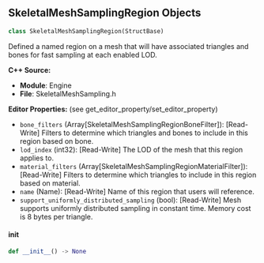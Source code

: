 ## SkeletalMeshSamplingRegion Objects

```python
class SkeletalMeshSamplingRegion(StructBase)
```

Defined a named region on a mesh that will have associated triangles and bones for fast sampling at each enabled LOD.

**C++ Source:**

- **Module**: Engine
- **File**: SkeletalMeshSampling.h

**Editor Properties:** (see get_editor_property/set_editor_property)

- ``bone_filters`` (Array[SkeletalMeshSamplingRegionBoneFilter]):  [Read-Write] Filters to determine which triangles and bones to include in this region based on bone.
- ``lod_index`` (int32):  [Read-Write] The LOD of the mesh that this region applies to.
- ``material_filters`` (Array[SkeletalMeshSamplingRegionMaterialFilter]):  [Read-Write] Filters to determine which triangles to include in this region based on material.
- ``name`` (Name):  [Read-Write] Name of this region that users will reference.
- ``support_uniformly_distributed_sampling`` (bool):  [Read-Write] Mesh supports uniformly distributed sampling in constant time.
  Memory cost is 8 bytes per triangle.

<a id="unreal.SkeletalMeshSamplingRegion.__init__"></a>

#### __init__

```python
def __init__() -> None
```

<a id="unreal.BoneFilter"></a>